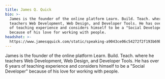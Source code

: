 ```yaml
---
title: James Q. Quick
bio: >-
  James is the founder of the online platform Learn. Build. Teach. where he
  teachers Web Development, Web Design, and Developer Tools. He has over 6 years
  of teaching experience and considers himself to be a "Social Developer"
  because of his love for working with people.
headshot: >-
  https://www.jamesqquick.com/static/speaking-a9043ce06c54272f2f193b69b843c329.jpg
---
```

James is the founder of the online platform Learn. Build. Teach. where he teachers Web Development, Web Design, and Developer Tools. He has over 6 years of teaching experience and considers himself to be a "Social Developer" because of his love for working with people.
